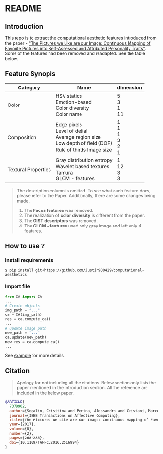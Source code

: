 # README

## Introduction
This repo is to extract the computational aesthetic features introduced from the paper - ["The Pictures we Like are our Image: Continuous Mapping of Favorite Pictures into Self-Assessed and Attributed Personality Traits"](https://ieeexplore.ieee.org/document/7378902). Some of the features had been removed and readapted. See the table below.

## Feature Synopis
| Category            | Name                                                                                                                      | dimension                                       |
| ------------------- | ------------------------------------------------------------------------------------------------------------------------- | ----------------------------------------------- |
| Color               | HSV statics <br/> Emotion-based <br/> Color diversity <br/> Color name                                                    | 5 <br/> 3 <br/> 1 <br/> 11                      |
| Composition         | Edge pixels <br/> Level of detial <br/> Average region size <br/> Low depth of ﬁeld (DOF) <br/> Rule of thirds Image size | 1 <br/> 1 <br/> 1 <br/> 3 <br/> 2 <br/> 1 <br/> |
| Textural Properties | Gray distribution entropy <br/> Wavelet based textures <br/> Tamura <br/> GLCM - features                                 | 1 <br/> 12 <br/> 3 <br/> 3                      |

> The description column is omitted. To see what each feature does, please refer to the Paper. Additionally, there are some changes being made.
> 1. The **Faces features** was removed.
> 2. The realization of **color diversity** is different from the paper. 
> 3. The **GIST descriptors** was removed.
> 4. The **GLCM - features** used only gray image and left only 4 features.

## How to use ?

### Install requirements
```
$ pip install git+https://github.com/Justin900429/computational-aesthetics
```

### Import file
```python
from CA import CA
...
# Create objects
img_path = "..."
ca = CA(img_path)
res = ca.compute_ca()
...
# update image path
new_path = "..."
ca.update(new_path)
new_res = ca.compute_ca()
...
```

See [example](https://github.com/Justin900429/computational-aesthetics/blob/main/example.py) for more details

## Citation
> Apology for not including all the citations. Below section only lists the paper mentioned in the introduction section. All the reference are included in the below paper.

```bibtex
@ARTICLE{
  7378902,
  author={Segalin, Crisitina and Perina, Alessandro and Cristani, Marco and Vinciarelli, Alessandro},
  journal={IEEE Transactions on Affective Computing},
  title={The Pictures We Like Are Our Image: Continuous Mapping of Favorite Pictures into Self-Assessed and Attributed Personality Traits},
  year={2017},
  volume={8},
  number={2},
  pages={268-285},
  doi={10.1109/TAFFC.2016.2516994}
}
```
